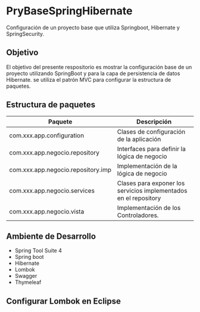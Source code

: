# PryBaseSpringHibernate
Configuración de un proyecto base que utiliza Springboot, Hibernate y SpringSecurity.

## Objetivo
El objetivo del presente respositorio es mostrar la configuración base de un proyecto utilizando SpringBoot y para la capa de persistencia de datos Hibernate. 
se utiliza el patrón MVC para configurar la estructura de paquetes.

## Estructura de paquetes
| Paquete      | Descripción |
| --------- | -----|
| com.xxx.app.configuration  | Clases de configuración de la aplicación |
| com.xxx.app.negocio.repository     | Interfaces para definir la lógica de negocio |
| com.xxx.app.negocio.repository.imp      | Implementación de la lógica de negocio |
| com.xxx.app.negocio.services      | Clases para exponer los servicios implementados en el repository |
| com.xxx.app.negocio.vista      |  Implementación de los Controladores. |

## Ambiente de Desarrollo
- Spring Tool Suite 4
- Spring boot
- Hibernate
- Lombok
- Swagger
- Thymeleaf

## Configurar Lombok en Eclipse
